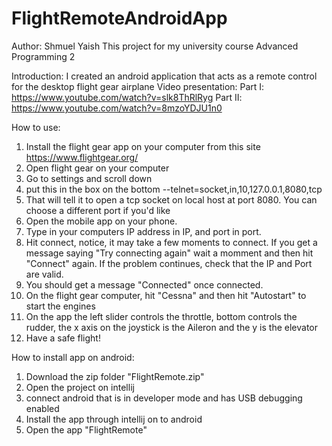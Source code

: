 # FlightRemoteAndroidApp
Author: Shmuel Yaish
This project for my university course Advanced Programming 2

Introduction: I created an android application that acts as a remote control for the desktop flight gear airplane
Video presentation: 
Part I: https://www.youtube.com/watch?v=slk8ThRlRyg
Part II: https://www.youtube.com/watch?v=8mzoYDJU1n0

How to use:
1) Install the flight gear app on your computer from this site https://www.flightgear.org/
2) Open flight gear on your computer
3) Go to settings and scroll down
4) put this in the box on the bottom     --telnet=socket,in,10,127.0.0.1,8080,tcp
5) That will tell it to open a tcp socket on local host at port 8080. You can choose a different port if you'd like
6) Open the mobile app on your phone.
7) Type in your computers IP address in IP, and port in port.
8) Hit connect, notice, it may take a few moments to connect. If you get a message saying "Try connecting again" wait a momment and then hit "Connect" again. If the problem continues, check that the IP and Port are valid.
9) You should get a message "Connected" once connected.
10) On the flight gear computer, hit "Cessna" and then hit "Autostart" to start the engines
11) On the app the left slider controls the throttle, bottom controls the rudder, the x axis on the joystick is the Aileron and the y is the elevator
12) Have a safe flight!

How to install app on android:
1) Download the zip folder "FlightRemote.zip"
2) Open the project on intellij
3) connect android that is in developer mode and has USB debugging enabled
4) Install the app through intellij on to android
5) Open the app "FlightRemote"
